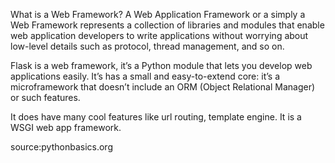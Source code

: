 What is a Web Framework?
A Web Application Framework or a simply a Web Framework represents a collection of libraries and modules that enable web application developers to write applications without worrying about low-level details such as protocol, thread management, and so on.

Flask is a web framework, it’s a Python module that lets you develop web applications easily. It’s has a small and easy-to-extend core: it’s a microframework that doesn’t include an ORM (Object Relational Manager) or such features.

It does have many cool features like url routing, template engine. It is a WSGI web app framework.

source:pythonbasics.org